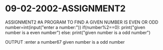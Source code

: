 # 09-02-2002-ASSIGNMENT2
ASSIGNMENT2
#A PROGRAM TO FIND A GIVEN NUMBER IS EVEN OR ODD
number=int(input("enter a number:"))
if(number%2==0):
    print("given number is a even number")
else:
        print("given number is a odd number")

OUTPUT
:enter a number67
given number is a odd number
